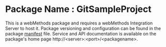 # Package Name : GitSampleProject
This is a webMethods package and requires a webMethods Integration Server to host it. Package versioning and configuration can be found in the package [manifest](./GitSampleProject/manifest.v3) file. Service and API documentation is available on the package's home page http://&lt;server&gt;:&lt;port&gt;/&lt;packagename>.